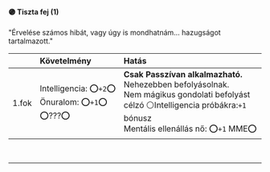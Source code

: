#### 🟣 Tiszta fej (1)

"Érvelése számos hibát, vagy úgy is mondhatnám... hazugságot tartalmazott."

| |  Követelmény | Hatás  |
| :----------- | :----------- | :----------- |
| 1.fok | Intelligencia:&nbsp;⭕`+2`⭕<br />Önuralom:&nbsp;⭕`+1`⭕<br />⭕???⭕ | **Csak Passzívan alkalmazható.** Nehezebben befolyásolnak.<br />Nem mágikus gondolati befolyást célzó ⚪Intelligencia próbákra:`+1` bónusz<br />Mentális ellenállás nő: ⭕`+1` MME⭕|

<br />

---
